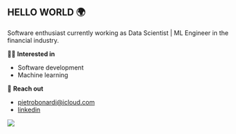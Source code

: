 ## HELLO WORLD 🌍

Software enthusiast currently working as Data Scientist | ML Engineer in the financial industry.

🤹‍♂️ **Interested in**  
- Software development
- Machine learning 

💫 **Reach out**
- pietrobonardi@icloud.com 
- [linkedin](https://www.linkedin.com/in/pietrobonardi/)


![](https://komarev.com/ghpvc/?username=pietrobonardi&abbreviated=true&color=blueviolet)
